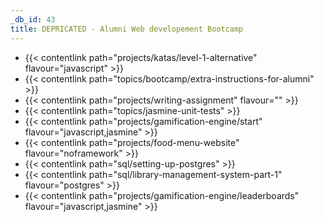 ```yaml
---
_db_id: 43
title: DEPRICATED - Alumni Web developement Bootcamp
---
```


- {{< contentlink path="projects/katas/level-1-alternative" flavour="javascript" >}}
- {{< contentlink path="topics/bootcamp/extra-instructions-for-alumni" >}}
- {{< contentlink path="projects/writing-assignment" flavour="" >}}
- {{< contentlink path="topics/jasmine-unit-tests" >}}
- {{< contentlink path="projects/gamification-engine/start" flavour="javascript,jasmine" >}}
- {{< contentlink path="projects/food-menu-website" flavour="noframework" >}}
- {{< contentlink path="sql/setting-up-postgres" >}}
- {{< contentlink path="sql/library-management-system-part-1" flavour="postgres" >}}
- {{< contentlink path="projects/gamification-engine/leaderboards" flavour="javascript,jasmine" >}}


